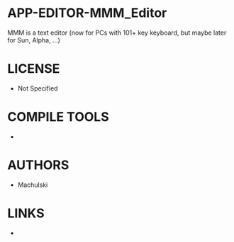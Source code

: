 APP-EDITOR-MMM_Editor
=====================

MMM is a text editor (now for PCs with 101+ key keyboard, but maybe later for Sun, Alpha, ...) 

LICENSE
===============
* Not Specified

COMPILE TOOLS
===============
* 

AUTHORS
===============
* Machulski

LINKS
===============
* 

